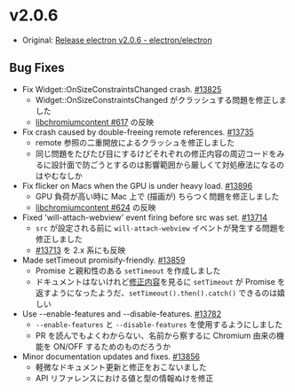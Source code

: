 # v2.0.6

* Original: [Release electron v2.0.6 - electron/electron](https://github.com/electron/electron/releases/tag/v2.0.6)

## Bug Fixes

* Fix Widget::OnSizeConstraintsChanged crash. [#13825](https://github.com/electron/electron/pull/13825)
  * Widget::OnSizeConstraintsChanged がクラッシュする問題を修正しました
  * [libchromiumcontent #617](https://github.com/electron/libchromiumcontent/pull/617) の反映
* Fix crash caused by double-freeing remote references. [#13735](https://github.com/electron/electron/pull/13735)
  * remote 参照の二重開放によるクラッシュを修正しました
  * 同じ問題をたびたび目にするけどそれぞれの修正内容の周辺コードをみるに設計面で防ごうとするのは影響範囲から厳しくて対処療法になるのはやむなしか
* Fix flicker on Macs when the GPU is under heavy load. [#13896](https://github.com/electron/electron/pull/13896)
  * GPU 負荷が高い時に Mac 上で (描画が) ちらつく問題を修正しました
  * [libchromiumcontent #624](https://github.com/electron/libchromiumcontent/pull/624) の反映
* Fixed 'will-attach-webview' event firing before src was set. [#13714](https://github.com/electron/electron/pull/13714)
  * `src` が設定される前に `will-attach-webview` イベントが発生する問題を修正しました
  * [#13713](https://github.com/electron/electron/pull/13713) を 2.x 系にも反映
* Made setTimeout promisify-friendly. [#13859](https://github.com/electron/electron/pull/13859)
  * Promise と親和性のある `setTimeout` を作成しました
  * ドキュメントはないけれど[修正内容](https://github.com/electron/electron/pull/13859/files)を見るに `setTimeout` が Promise を返すようになったようだ、`setTimeout().then().catch()` できるのは嬉しい
* Use --enable-features and --disable-features. [#13782](https://github.com/electron/electron/pull/13782)
  * `--enable-features` と `--disable-features` を使用するようにしました
  * PR を読んでもよくわからない、名前から察するに Chromium 由来の機能を ON/OFF するためのものだろうか
* Minor documentation updates and fixes. [#13856](https://github.com/electron/electron/pull/13856)
  * 軽微なドキュメント更新と修正をおこないました
  * API リファレンスにおける値と型の情報ぬけを修正
